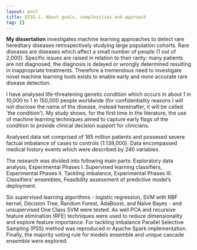 ```yaml
---
layout: post
title: DISS-1. About goals, complexities and approach
tag: []
---
```


**My dissertation** investigates machine learning approaches to detect rare hereditary diseases retrospectively studying large population cohorts. Rare diseases are diseases which affect a small number of people (1 out of 2,000). Specific issues are raised in relation to their rarity: many patients are not diagnosed, the diagnosis is delayed or wrongly determined resulting in inappropriate treatments. Therefore a tremendous need to investigate novel machine learning tools exists to enable early and more accurate rare disease detection. 

I have analysed life-threatening genetic condition which occurs in about 1 in 10,000 to 1 in 150,000 people worldwide (for confidentiality reasons I will not disclose the name of the disease, instead hereinafter, it will be called 'the condition'). My study shows, for the first time in the literature, the use of machine learning techniques aimed to capture early flags of the condition to provide clinical decision support for clinicians. 

Analysed data set comprised of 165 million patients and possesed severe factual imbalance of cases to controls (1:138,000). Data encompassed medical history events which were described by 240 variables.

The research was divided into following main parts: 
Exploratory data analysis, 
Experimental Phases I. Supervised learning classifiers, 
Experimental Phases II. Tackling imbalance, 
Experimental Phases III. Classifiers’ ensembles, 
Feasibility assessment of predictive model’s deployment. 

Six supervised learning algorithms - logistic regression, SVM with RBF kernel, Decision Tree, Random Forest, AdaBoost, and Naïve Bayes - and unsupervised One Class SVM were tested. As well PCA and recursive feature elimination (RFE) techniques were used to reduce dimensionality and explore feature importance. For tackling imbalance Parallel Selective Sampling (PSS) method was reproduced in Apache Spark implementation. Finally, the majority voting rule for models ensemble and unique cascade ensemble were explored.




